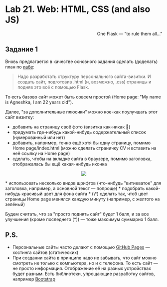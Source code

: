 # Lab 21. Web: HTML, CSS (and also JS)

<div align="right">One Flask — "to rule them all..."</div>

## Задание 1

Вновь предлагается в качестве основного задания сделать (доделать) план по [лабе](http://cs.mipt.ru/advanced_python/lessons/lab21.html):

> Надо разработать структуру персонального сайта-визитки.
И создать сайт, подготовив .html (и, возможно, .css) страницы и подняв это всё с помощью Flask.

То есть базово сайт может быть совсем простой (Home page: "My name is Agneshka, I am 22 years old").

Далее, "за дополнительные плюсики" можно кое-как поулучшать этот сайт визитку:
* добавить на страницу своё фото (визитка как-никак 🙂)
* придумать где-нибудь какой-нибудь содержательный список (нумерованный или нет)
* добавить, например, точно ещё хотя бы одну страницу, помимо Home page/index.html (можно сделать страничку CV и вставить на неё ссылку на Home page)
* сделать, чтобы на вкладке сайта в браузере, помимо заголовка, отображалась бы ещё какая-нибудь иконка
<p style="text-align: center;">
    <img src="/images/wiki-icon.png" />
</p>
* использовать несколько видов шрифтов (что-нибудь "витиеватое" для заголовка, например, а основной текст — попроще)
* подобрать какой-нибудь красивый цвет для фона сайта
* (\*) сделать так, чтоб цвет страницы Home page менялся каждую минуту (например, с желтого на зелёный)

Будем считать, что за "просто поднять сайт" будет 1 балл, и за все улучшения (кроме последнего (\*)) — тоже максимум суммарно 1 балл.

## P.S.

* Персональные сайты часто делают с помощью [GitHub Pages](https://pages.github.com) — хостинга сайтов (статических)
* При создании сайта в принципе надо не забывать, что сайт можно смотреть не только с компьютера, но и с телефона. То есть сайт — не просто информация. Отображение её на разных устройствах будет разным. Есть библиотеки, упрощающие разработку сайтов, например [Bootstrap](https://getbootstrap.com)
